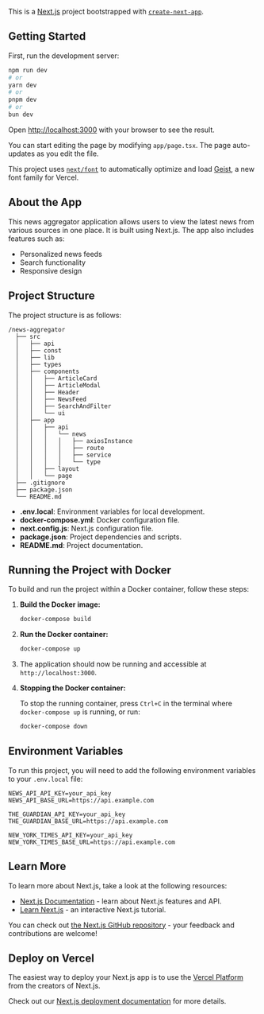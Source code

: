 This is a [Next.js](https://nextjs.org) project bootstrapped with [`create-next-app`](https://nextjs.org/docs/app/api-reference/cli/create-next-app).

## Getting Started

First, run the development server:

```bash
npm run dev
# or
yarn dev
# or
pnpm dev
# or
bun dev
```

Open [http://localhost:3000](http://localhost:3000) with your browser to see the result.

You can start editing the page by modifying `app/page.tsx`. The page auto-updates as you edit the file.

This project uses [`next/font`](https://nextjs.org/docs/app/building-your-application/optimizing/fonts) to automatically optimize and load [Geist](https://vercel.com/font), a new font family for Vercel.

## About the App

This news aggregator application allows users to view the latest news from various sources in one place. It is built using Next.js. The app also includes features such as:

- Personalized news feeds
- Search functionality
- Responsive design

## Project Structure

The project structure is as follows:

```
/news-aggregator
  ├── src
  │   ├── api
  │   ├── const
  │   ├── lib
  │   ├── types
  │   ├── components
  │   │   ├── ArticleCard
  │   │   ├── ArticleModal
  │   │   ├── Header
  │   │   ├── NewsFeed
  │   │   ├── SearchAndFilter
  │   │   └── ui
  │   ├── app
  │   │   ├── api
  │   │   │   └── news
  │   │   │   │   ├── axiosInstance
  │   │   │   │   ├── route
  │   │   │   │   ├── service
  │   │   │   │   └── type
  │   │   ├── layout
  │   │   └── page
  ├── .gitignore
  ├── package.json
  └── README.md
```

- **.env.local**: Environment variables for local development.
- **docker-compose.yml**: Docker configuration file.
- **next.config.js**: Next.js configuration file.
- **package.json**: Project dependencies and scripts.
- **README.md**: Project documentation.

## Running the Project with Docker

To build and run the project within a Docker container, follow these steps:

1. **Build the Docker image:**

    ```sh
    docker-compose build
    ```

2. **Run the Docker container:**

    ```sh
    docker-compose up
    ```

3. The application should now be running and accessible at `http://localhost:3000`.

4. **Stopping the Docker container:**

    To stop the running container, press `Ctrl+C` in the terminal where `docker-compose up` is running, or run:

    ```sh
    docker-compose down
    ```

## Environment Variables

To run this project, you will need to add the following environment variables to your `.env.local` file:

```
NEWS_API_API_KEY=your_api_key
NEWS_API_BASE_URL=https://api.example.com

THE_GUARDIAN_API_KEY=your_api_key
THE_GUARDIAN_BASE_URL=https://api.example.com

NEW_YORK_TIMES_API_KEY=your_api_key
NEW_YORK_TIMES_BASE_URL=https://api.example.com
```

## Learn More

To learn more about Next.js, take a look at the following resources:

- [Next.js Documentation](https://nextjs.org/docs) - learn about Next.js features and API.
- [Learn Next.js](https://nextjs.org/learn) - an interactive Next.js tutorial.

You can check out [the Next.js GitHub repository](https://github.com/vercel/next.js) - your feedback and contributions are welcome!

## Deploy on Vercel

The easiest way to deploy your Next.js app is to use the [Vercel Platform](https://vercel.com/new?utm_medium=default-template&filter=next.js&utm_source=create-next-app&utm_campaign=create-next-app-readme) from the creators of Next.js.

Check out our [Next.js deployment documentation](https://nextjs.org/docs/app/building-your-application/deploying) for more details.
